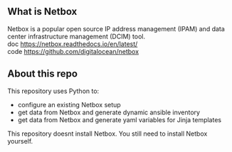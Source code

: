 ## What is Netbox

Netbox is a popular open source IP address management (IPAM) and data center infrastructure management (DCIM) tool.  
doc https://netbox.readthedocs.io/en/latest/   
code https://github.com/digitalocean/netbox  

## About this repo

This repository uses Python to: 

- configure an existing Netbox setup
- get data from Netbox and generate dynamic ansible inventory
- get data from Netbox and generate yaml variables for Jinja templates

This repository doesnt install Netbox. You still need to install Netbox yourself.





